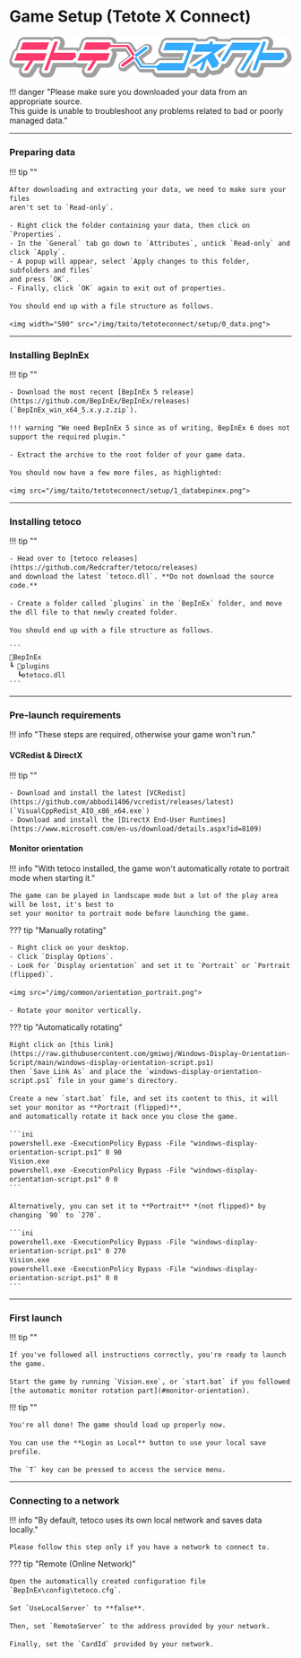 # Game Setup (Tetote X Connect)
<img class="header-logo" src="/img/taito/tetoteconnect/logo.png">

!!! danger "Please make sure you downloaded your data from an appropriate source.<br>This guide is unable to troubleshoot any problems related to bad or poorly managed data."

---

### Preparing data

!!! tip ""

    After downloading and extracting your data, we need to make sure your files
    aren't set to `Read-only`.

    - Right click the folder containing your data, then click on `Properties`.
    - In the `General` tab go down to `Attributes`, untick `Read-only` and click `Apply`.
    - A popup will appear, select `Apply changes to this folder, subfolders and files`
    and press `OK`.
    - Finally, click `OK` again to exit out of properties.

    You should end up with a file structure as follows.

    <img width="500" src="/img/taito/tetoteconnect/setup/0_data.png">

---

### Installing BepInEx

!!! tip ""

    - Download the most recent [BepInEx 5 release](https://github.com/BepInEx/BepInEx/releases) (`BepInEx_win_x64_5.x.y.z.zip`).

    !!! warning "We need BepInEx 5 since as of writing, BepInEx 6 does not support the required plugin."

    - Extract the archive to the root folder of your game data.

    You should now have a few more files, as highlighted:

    <img src="/img/taito/tetoteconnect/setup/1_databepinex.png">

---

### Installing tetoco

!!! tip ""

    - Head over to [tetoco releases](https://github.com/Redcrafter/tetoco/releases)
    and download the latest `tetoco.dll`. **Do not download the source code.**

    - Create a folder called `plugins` in the `BepInEx` folder, and move the dll file to that newly created folder.

    You should end up with a file structure as follows.

    ```
    📂BepInEx
    ┗ 📂plugins
      ┗⚙️tetoco.dll
    ```

---

### Pre-launch requirements

!!! info "These steps are required, otherwise your game won't run."

#### VCRedist & DirectX

!!! tip ""

    - Download and install the latest [VCRedist](https://github.com/abbodi1406/vcredist/releases/latest) (`VisualCppRedist_AIO_x86_x64.exe`)
    - Download and install the [DirectX End-User Runtimes](https://www.microsoft.com/en-us/download/details.aspx?id=8109)

#### Monitor orientation


!!! info "With tetoco installed, the game won't automatically rotate to portrait mode when starting it."

    The game can be played in landscape mode but a lot of the play area will be lost, it's best to 
    set your monitor to portrait mode before launching the game.

??? tip "Manually rotating"

    - Right click on your desktop.
	- Click `Display Options`.
	- Look for `Display orientation` and set it to `Portrait` or `Portrait (flipped)`.
 
	<img src="/img/common/orientation_portrait.png">

	- Rotate your monitor vertically.

??? tip "Automatically rotating"

    Right click on [this link](https://raw.githubusercontent.com/gmiwoj/Windows-Display-Orientation-Script/main/windows-display-orientation-script.ps1)
    then `Save Link As` and place the `windows-display-orientation-script.ps1` file in your game's directory.

    Create a new `start.bat` file, and set its content to this, it will set your monitor as **Portrait (flipped)**,
    and automatically rotate it back once you close the game.
    
    ```ini
    powershell.exe -ExecutionPolicy Bypass -File "windows-display-orientation-script.ps1" 0 90
    Vision.exe
    powershell.exe -ExecutionPolicy Bypass -File "windows-display-orientation-script.ps1" 0 0
    ```

    Alternatively, you can set it to **Portrait** *(not flipped)* by changing `90` to `270`.

    ```ini
    powershell.exe -ExecutionPolicy Bypass -File "windows-display-orientation-script.ps1" 0 270
    Vision.exe
    powershell.exe -ExecutionPolicy Bypass -File "windows-display-orientation-script.ps1" 0 0
    ```

---

### First launch

!!! tip ""

    If you've followed all instructions correctly, you're ready to launch the game.

    Start the game by running `Vision.exe`, or `start.bat` if you followed [the automatic monitor rotation part](#monitor-orientation).

!!! tip ""

    You're all done! The game should load up properly now.

    You can use the **Login as Local** button to use your local save profile. 

    The `T` key can be pressed to access the service menu.

---

### Connecting to a network

!!! info "By default, tetoco uses its own local network and saves data locally."

    Please follow this step only if you have a network to connect to.

??? tip "Remote (Online Network)"

    Open the automatically created configuration file `BepInEx\config\tetoco.cfg`.

    Set `UseLocalServer` to **false**.

    Then, set `RemoteServer` to the address provided by your network.
    
    Finally, set the `CardId` provided by your network.